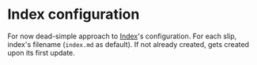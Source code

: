 [00000f]: 00000f.md

# Index configuration

For now dead-simple approach to [Index][00000f]'s configuration. For each slip,
index's filename (`index.md` as default). If not already created, gets created
upon its first update.

